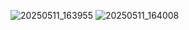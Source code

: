 ![20250511_163955](https://github.com/user-attachments/assets/f9aaa182-535e-45e3-82b3-3021da930c89)
![20250511_164008](https://github.com/user-attachments/assets/05ad7ff6-35da-495b-95c2-881cdb8550fc)
